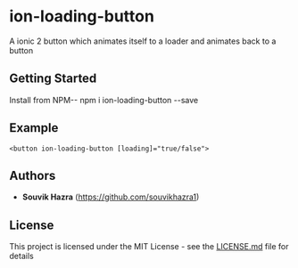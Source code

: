 # ion-loading-button

A ionic 2 button which animates itself to a loader and animates back to a button

## Getting Started

Install from NPM--
npm i ion-loading-button --save

## Example
```
<button ion-loading-button [loading]="true/false">
```

## Authors

* **Souvik Hazra** (https://github.com/souvikhazra1)

## License

This project is licensed under the MIT License - see the [LICENSE.md](LICENSE.md) file for details
